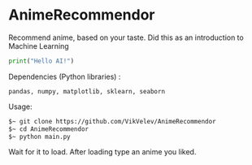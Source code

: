 # AnimeRecommendor
Recommend anime, based on your taste.
Did this as an introduction to Machine Learning 
```python
print("Hello AI!")
```
Dependencies (Python libraries) :
```
pandas, numpy, matplotlib, sklearn, seaborn
```
Usage:
```bash
$~ git clone https://github.com/VikVelev/AnimeRecommendor
$~ cd AnimeRecommendor
$~ python main.py
```
Wait for it to load.
After loading type an anime you liked.

